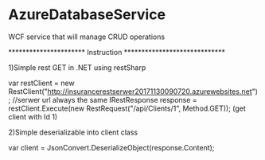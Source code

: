 # AzureDatabaseService
WCF service that will manage CRUD operations

********************** Instruction *****************************

1)Simple rest GET in .NET using restSharp

var restClient = new RestClient("http://insurancerestserwer20171130090720.azurewebsites.net"); //serwer url always the same
IRestResponse response = restClient.Execute(new RestRequest("/api/Clients/1", Method.GET)); (get client with Id 1)
 
2)Simple deserializable into client class
 
var client = JsonConvert.DeserializeObject<Client>(response.Content);
  




